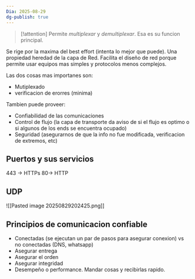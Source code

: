 ```yaml
---
Dia: 2025-08-29
dg-publish: true
---
```

>[!attention] Permite *multiplexar* y *demultiplexar*. Esa es su funcion principal.

Se rige por la maxima del best effort (intenta lo mejor que puede). Una propiedad heredad de la capa de Red. Facilita el diseño de red porque permite usar equipos mas simples y protocolos menos complejos. 

Las dos cosas mas importanes son:
- Mutiplexado
- verificacion de erorres (minima)

Tambien puede proveer:
- Confiabilidad de las comunicaciones 
- Control de flujo (la capa de transporte da aviso de si el flujo es optimo o si algunos de los ends se encuentra ocupado)
- Seguridad (asegurarnos de que la info no fue modificada, verificacion de extremos, etc)



## Puertos y sus servicios
443 -> HTTPs 
80-> HTTP


## UDP 
![[Pasted image 20250829202425.png]]


## Principios de comunicacion confiable

- Conectadas (se ejecutan un par de pasos para asegurar conexion) vs no conectadas (DNS, whatsapp)
- Asegurar entrega 
- Asegurar el orden
- Asegurar integridad
- Desempeño o performance. Mandar cosas y recibirlas rapido.



